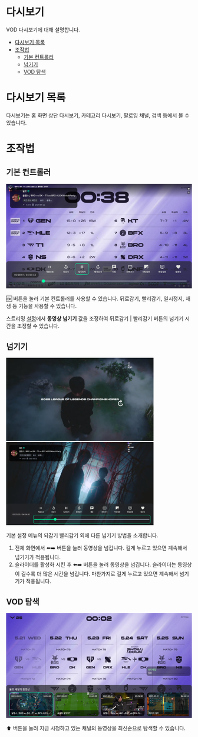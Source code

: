 # 다시보기
VOD 다시보기에 대해 설명합니다.

- [다시보기 목록](#다시보기-목록)
- [조작법](#조작법)
    - [기본 컨트롤러](#기본-컨트롤러)
    - [넘기기](#넘기기)
    - [VOD 탐색](#vod-탐색)

# 다시보기 목록
다시보기는 홈 화면 상단 다시보기, 카테고리 다시보기, 팔로잉 채널, 검색 등에서 볼 수 있습니다.

# 조작법
## 기본 컨트롤러
<p align="left">
    <img src="../images/usage/vod/vod_01_resize.png" width="600" >
</p>

:ok: 버튼을 눌러 기본 컨트롤러를 사용할 수 있습니다. 뒤로감기, 빨리감기, 일시정지, 재생 등 기능을 사용할 수 있습니다.

스트리밍 [설정](USAGE_SETTINGS.md)에서 **동영상 넘기기** 값을 조정하여 뒤로감기 | 빨리감기 버튼의 넘기기 시간을 조정할 수 있습니다.

## 넘기기
<p float="left">
    <img src="../images/usage/vod/vod_02_resize.png" width="400" >
    <img src="../images/usage/vod/vod_03_resize.png" width="400" >
</p>

기본 설정 메뉴의 되감기 빨리감기 외에 다른 넘기기 방법을 소개합니다.

1. 전체 화면에서 :arrow_left::arrow_right: 버튼을 눌러 동영상을 넘깁니다. 길게 누르고 있으면 계속해서 넘기기가 적용됩니다.
2. 슬라이더를 활성화 시킨 후 :arrow_left::arrow_right: 버튼을 눌러 동영상을 넘깁니다. 슬라이더는 동영상이 길수록 더 많은 시간을 넘깁니다.
마찬가지로 길게 누르고 있으면 계속해서 넘기기가 적용됩니다. 

## VOD 탐색
<p align="left">
    <img src="../images/usage/vod/vod_04_resize.png" width="600" >
</p>

:arrow_up: 버튼을 눌러 지금 시청하고 있는 채널의 동영상을 최신순으로 탐색할 수 있습니다.